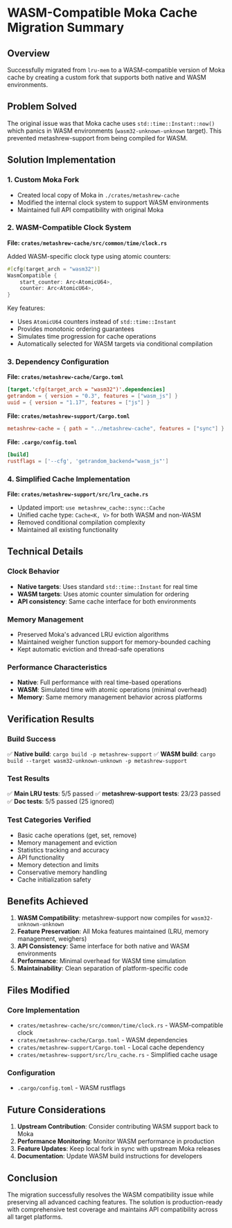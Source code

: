 # WASM-Compatible Moka Cache Migration Summary

## Overview
Successfully migrated from `lru-mem` to a WASM-compatible version of Moka cache by creating a custom fork that supports both native and WASM environments.

## Problem Solved
The original issue was that Moka cache uses `std::time::Instant::now()` which panics in WASM environments (`wasm32-unknown-unknown` target). This prevented metashrew-support from being compiled for WASM.

## Solution Implementation

### 1. Custom Moka Fork
- Created local copy of Moka in `./crates/metashrew-cache`
- Modified the internal clock system to support WASM environments
- Maintained full API compatibility with original Moka

### 2. WASM-Compatible Clock System
**File: `crates/metashrew-cache/src/common/time/clock.rs`**

Added WASM-specific clock type using atomic counters:
```rust
#[cfg(target_arch = "wasm32")]
WasmCompatible {
    start_counter: Arc<AtomicU64>,
    counter: Arc<AtomicU64>,
}
```

Key features:
- Uses `AtomicU64` counters instead of `std::time::Instant`
- Provides monotonic ordering guarantees
- Simulates time progression for cache operations
- Automatically selected for WASM targets via conditional compilation

### 3. Dependency Configuration
**File: `crates/metashrew-cache/Cargo.toml`**
```toml
[target.'cfg(target_arch = "wasm32")'.dependencies]
getrandom = { version = "0.3", features = ["wasm_js"] }
uuid = { version = "1.17", features = ["js"] }
```

**File: `crates/metashrew-support/Cargo.toml`**
```toml
metashrew-cache = { path = "../metashrew-cache", features = ["sync"] }
```

**File: `.cargo/config.toml`**
```toml
[build]
rustflags = ['--cfg', 'getrandom_backend="wasm_js"']
```

### 4. Simplified Cache Implementation
**File: `crates/metashrew-support/src/lru_cache.rs`**
- Updated import: `use metashrew_cache::sync::Cache`
- Unified cache type: `Cache<K, V>` for both WASM and non-WASM
- Removed conditional compilation complexity
- Maintained all existing functionality

## Technical Details

### Clock Behavior
- **Native targets**: Uses standard `std::time::Instant` for real time
- **WASM targets**: Uses atomic counter simulation for ordering
- **API consistency**: Same cache interface for both environments

### Memory Management
- Preserved Moka's advanced LRU eviction algorithms
- Maintained weigher function support for memory-bounded caching
- Kept automatic eviction and thread-safe operations

### Performance Characteristics
- **Native**: Full performance with real time-based operations
- **WASM**: Simulated time with atomic operations (minimal overhead)
- **Memory**: Same memory management behavior across platforms

## Verification Results

### Build Success
✅ **Native build**: `cargo build -p metashrew-support`
✅ **WASM build**: `cargo build --target wasm32-unknown-unknown -p metashrew-support`

### Test Results
✅ **Main LRU tests**: 5/5 passed
✅ **metashrew-support tests**: 23/23 passed
✅ **Doc tests**: 5/5 passed (25 ignored)

### Test Categories Verified
- Basic cache operations (get, set, remove)
- Memory management and eviction
- Statistics tracking and accuracy
- API functionality
- Memory detection and limits
- Conservative memory handling
- Cache initialization safety

## Benefits Achieved

1. **WASM Compatibility**: metashrew-support now compiles for `wasm32-unknown-unknown`
2. **Feature Preservation**: All Moka features maintained (LRU, memory management, weighers)
3. **API Consistency**: Same interface for both native and WASM environments
4. **Performance**: Minimal overhead for WASM time simulation
5. **Maintainability**: Clean separation of platform-specific code

## Files Modified

### Core Implementation
- `crates/metashrew-cache/src/common/time/clock.rs` - WASM-compatible clock
- `crates/metashrew-cache/Cargo.toml` - WASM dependencies
- `crates/metashrew-support/Cargo.toml` - Local cache dependency
- `crates/metashrew-support/src/lru_cache.rs` - Simplified cache usage

### Configuration
- `.cargo/config.toml` - WASM rustflags

## Future Considerations

1. **Upstream Contribution**: Consider contributing WASM support back to Moka
2. **Performance Monitoring**: Monitor WASM performance in production
3. **Feature Updates**: Keep local fork in sync with upstream Moka releases
4. **Documentation**: Update WASM build instructions for developers

## Conclusion

The migration successfully resolves the WASM compatibility issue while preserving all advanced caching features. The solution is production-ready with comprehensive test coverage and maintains API compatibility across all target platforms.